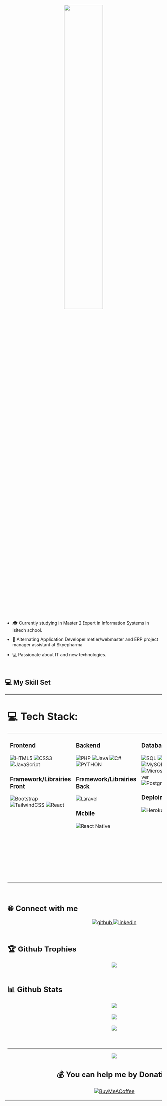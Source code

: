 <div align="center">
<img src="https://readme-typing-svg.herokuapp.com?font=Montserrat&color=%2327F709&center=true&height=100&lines=Chargement+du+profil+...;D%C3%A9veloppeur+en+formation;%F0%9F%98%8E%F0%9F%92%BB%F0%9F%93%B1%F0%9F%96%A5" align="center" style="width: 50%" />
</div>  
  

### <div align="center"></div>  
  

- 🎓 Currently studying in Master 2 Expert in Information Systems in Isitech school.  
  

- 🔨 Alternating Application Developer metier/webmaster and ERP project manager assistant at Skyepharma  
  

- 💻 Passionate about IT and new technologies.  
  

<br/>  


## 💻 My Skill Set  
<table><tr><td valign="top" width="25%">


# 💻 Tech Stack:
<table><tr><td valign="top" width="25%">



### Frontend  

![HTML5](https://img.shields.io/badge/html5-%23E34F26.svg?style=for-the-badge&logo=html5&logoColor=white) 
![CSS3](https://img.shields.io/badge/css3-%231572B6.svg?style=for-the-badge&logo=css3&logoColor=white) 
![JavaScript](https://img.shields.io/badge/javascript-%23323330.svg?style=for-the-badge&logo=javascript&logoColor=%23F7DF1E) 


### Framework/Librairies Front

![Bootstrap](https://img.shields.io/badge/bootstrap-%23563D7C.svg?style=for-the-badge&logo=bootstrap&logoColor=white) 
![TailwindCSS](https://img.shields.io/badge/tailwindcss-%2338B2AC.svg?style=for-the-badge&logo=tailwind-css&logoColor=white) 
![React](https://img.shields.io/badge/react-%2320232a.svg?style=for-the-badge&logo=react&logoColor=%2361DAFB) 

</td><td valign="top" width="25%">



### Backend  

![PHP](https://img.shields.io/badge/php-%23777BB4.svg?style=for-the-badge&logo=php&logoColor=white) 
![Java](https://img.shields.io/badge/java-%23ED8B00.svg?style=for-the-badge&logo=java&logoColor=white) 
![C#](https://img.shields.io/badge/c%23-%23239120.svg?style=for-the-badge&logo=c-sharp&logoColor=white) 
![PYTHON](https://img.shields.io/badge/-PYTHON-D8C802?style=for-the-badge&logo=PYTHON&logoColor=white)

### Framework/Librairies Back

![Laravel](https://img.shields.io/badge/laravel-%23FF2D20.svg?style=for-the-badge&logo=laravel&logoColor=white) 


### Mobile

![React Native](https://img.shields.io/badge/react_native-%2320232a.svg?style=for-the-badge&logo=react&logoColor=%2361DAFB) 



</td><td valign="top" width="25%">

### Database 

![SQL](https://img.shields.io/badge/-SQL-14C24B?style=for-the-badge&logo=MySQL&logoColor=white)
![MariaDB](https://img.shields.io/badge/MariaDB-003545?style=for-the-badge&logo=mariadb&logoColor=white) 
![MySQL](https://img.shields.io/badge/mysql-%2300f.svg?style=for-the-badge&logo=mysql&logoColor=white) 
![MicrosoftSQLServer](https://img.shields.io/badge/Microsoft%20SQL%20Sever-CC2927?style=for-the-badge&logo=microsoft%20sql%20server&logoColor=white) 
![Postgres](https://img.shields.io/badge/postgres-%23316192.svg?style=for-the-badge&logo=postgresql&logoColor=white) 


### Deploiment 

![Heroku](https://img.shields.io/badge/heroku-%23430098.svg?style=for-the-badge&logo=heroku&logoColor=white) 
![AWS](https://img.shields.io/badge/AWS-%23FF9900.svg?style=for-the-badge&logo=amazon-aws&logoColor=white) 

</td><td valign="top" width="25%">



### Other  
![VBA](https://img.shields.io/badge/-VBA-23C458?style=for-the-badge&logo=VBA&logoColor=white)
![Git](https://img.shields.io/badge/Git-orange?style=for-the-badge&logo=Git&logoColor=white)
![Github](https://img.shields.io/badge/Github-gray?style=for-the-badge&logo=Github&logoColor=white)
![Gitlab](https://img.shields.io/badge/Gitlab-gray?style=for-the-badge&logo=Gitlab&logoColor=white)
![Docker](https://img.shields.io/badge/docker-%230db7ed.svg?style=for-the-badge&logo=docker&logoColor=white) 
![Raspberry Pi](https://img.shields.io/badge/-RaspberryPi-C51A4A?style=for-the-badge&logo=Raspberry-Pi) 
![Markdown](https://img.shields.io/badge/markdown-%23000000.svg?style=for-the-badge&logo=markdown&logoColor=white)


### OS  
![Windows](https://img.shields.io/badge/-Windows-07def3?style=for-the-badge&logo=Windows&logoColor=white) 
![Android](https://img.shields.io/badge/-Android-52b788?style=for-the-badge&logo=Android&logoColor=white) 
![LINUX](https://img.shields.io/badge/-Linux-e6f900?style=for-the-badge&logo=Linux&logoColor=black)
![Redhat](https://img.shields.io/badge/-Redhat-f90f00?style=for-the-badge&logo=RedHat&logoColor=white) 
![Debian](https://img.shields.io/badge/-Debian-eaa703?style=for-the-badge&logo=Debian&logoColor=white)
![Ubuntu](https://img.shields.io/badge/-ubuntu-d9ea03?style=for-the-badge&logo=ubuntu&logoColor=white)


</td></tr></table>  
<br/>  


## 🌐 Connect with me  
<div align="center">
<a href="https://github.com/Doccreeps" target="_blank">
<img src=https://img.shields.io/badge/github-%2324292e.svg?&style=for-the-badge&logo=github&logoColor=white alt=github style="margin-bottom: 5px;" />
</a>
<a href="https://linkedin.com/in/dorianvericel" target="_blank">
<img src=https://img.shields.io/badge/linkedin-%231E77B5.svg?&style=for-the-badge&logo=linkedin&logoColor=white alt=linkedin style="margin-bottom: 5px;" />
</a>  
</div>  
  

<br/>  

## 🏆 Github Trophies  
<div align="center">
<img src="https://github-profile-trophy.vercel.app/?username=Doccreeps&theme=matrix&no-frame=true&no-bg=true&margin-w=4" align="center" /></div>

<br/>

## 📊 Github Stats  
<div align="center"><img src="https://github-readme-stats.vercel.app/api?username=Doccreeps&theme=tokyonight&hide_border=true&include_all_commits=true&count_private=true" align="center" /></div>  </br>

<div align="center"><img src="https://github-readme-streak-stats.herokuapp.com/?user=Doccreeps&theme=tokyonight&hide_border=true" align="center" /></div>    </br>
<div align="center"><img src="https://github-readme-stats.vercel.app/api/top-langs/?username=Doccreeps&theme=tokyonight&hide_border=true&include_all_commits=true&count_private=true&layout=compact" /></div>    </br>

<br/>  

---
<div align="center">
<img src="https://gpvc.arturio.dev/DocCreeps" align="center" />

  ## 💰 You can help me by Donating
  [![BuyMeACoffee](https://img.shields.io/badge/Buy%20Me%20a%20Coffee-ffdd00?style=for-the-badge&logo=buy-me-a-coffee&logoColor=black)](https://buymeacoffee.com/https://www.buymeacoffee.com/Doccreeps) 

  </div>  
<!-- Proudly created with GPRM ( https://gprm.itsvg.in ) -->
